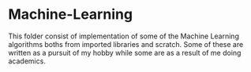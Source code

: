 # Machine-Learning
This folder consist of implementation of some of the Machine Learning algorithms boths from imported libraries and scratch.
Some of these are written as a pursuit of my hobby while some are as a result of me doing academics.
